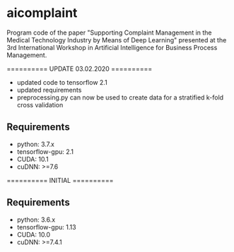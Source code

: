 # aicomplaint
Program code of the paper "Supporting Complaint Management in the Medical Technology Industry by Means of Deep Learning" presented at the 3rd International Workshop in Artificial Intelligence for Business Process Management.

========== UPDATE 03.02.2020 ==========

* updated code to tensorflow 2.1
* updated requirements
* preprocessing.py can now be used to create data for a stratified k-fold cross validation

## Requirements

* python: 3.7.x
* tensorflow-gpu: 2.1
* CUDA: 10.1
* cuDNN: >=7.6

========== INITIAL ==========

## Requirements

* python: 3.6.x
* tensorflow-gpu: 1.13
* CUDA: 10.0
* cuDNN: >=7.4.1
